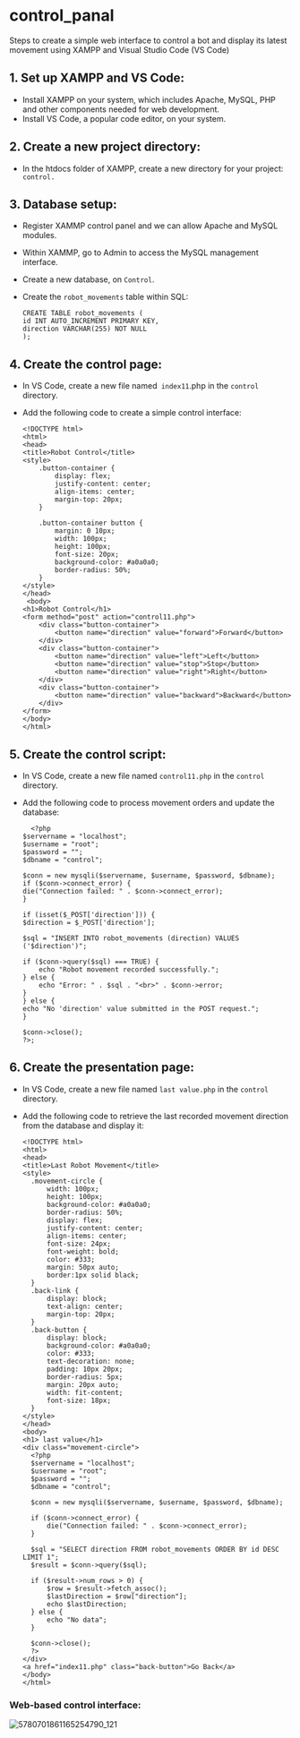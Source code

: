# control_panal
Steps to create a simple web interface to control a bot and display its latest movement using XAMPP and Visual Studio Code (VS Code)

## 1. Set up XAMPP and VS Code:
   - Install XAMPP on your system, which includes Apache, MySQL, PHP and other components needed for web development.
   - Install VS Code, a popular code editor, on your system.
## 2. Create a new project directory:
   - In the htdocs folder of XAMPP, create a new directory for your project:  ` control.`
## 3. Database setup:
   - Register XAMMP control panel and we can allow Apache and MySQL modules.
   - Within XAMMP, go to Admin to access the MySQL management interface.
   - Create a new database, on `Control`.
   - Create the `robot_movements` table within SQL:
     
     ```
     CREATE TABLE robot_movements (
     id INT AUTO_INCREMENT PRIMARY KEY,
     direction VARCHAR(255) NOT NULL
     );
## 4. Create the control page:
 - In VS Code, create a new file named` index11`.php in the `control `directory.
 - Add the following code to create a simple control interface:
   
    ```
   <!DOCTYPE html>
    <html>
    <head>
    <title>Robot Control</title>
    <style>
        .button-container {
            display: flex;
            justify-content: center;
            align-items: center;
            margin-top: 20px;
        }

        .button-container button {
            margin: 0 10px;
            width: 100px;
            height: 100px;
            font-size: 20px;
            background-color: #a0a0a0;
            border-radius: 50%;
        }
    </style>
    </head>
     <body>
    <h1>Robot Control</h1>
    <form method="post" action="control11.php">
        <div class="button-container">
            <button name="direction" value="forward">Forward</button>
        </div>
        <div class="button-container">
            <button name="direction" value="left">Left</button>
            <button name="direction" value="stop">Stop</button>
            <button name="direction" value="right">Right</button>
        </div>
        <div class="button-container">
            <button name="direction" value="backward">Backward</button>
        </div>
    </form>
    </body>
    </html>
## 5. Create the control script:
- In VS Code, create a new file named `control11.php` in the `control` directory.
- Add the following code to process movement orders and update the database:
  
    ```
      <?php
    $servername = "localhost";
    $username = "root";
    $password = "";
    $dbname = "control";

    $conn = new mysqli($servername, $username, $password, $dbname);
    if ($conn->connect_error) {
    die("Connection failed: " . $conn->connect_error);
    }

    if (isset($_POST['direction'])) {
    $direction = $_POST['direction'];

    $sql = "INSERT INTO robot_movements (direction) VALUES ('$direction')";

    if ($conn->query($sql) === TRUE) {
        echo "Robot movement recorded successfully.";
    } else {
        echo "Error: " . $sql . "<br>" . $conn->error;
    }
    } else {
    echo "No 'direction' value submitted in the POST request.";
    }

    $conn->close();
    ?>;

 ## 6. Create the presentation page:
  - In VS Code, create a new file named `last value.php` in the `control` directory.
  - Add the following code to retrieve the last recorded movement direction from the database and display it:
    
      ```
     <!DOCTYPE html>
      <html>
     <head>
    <title>Last Robot Movement</title>
    <style>
        .movement-circle {
            width: 100px;
            height: 100px;
            background-color: #a0a0a0;
            border-radius: 50%;
            display: flex;
            justify-content: center;
            align-items: center;
            font-size: 24px;
            font-weight: bold;
            color: #333;
            margin: 50px auto;
            border:1px solid black;
        }
        .back-link {
            display: block;
            text-align: center;
            margin-top: 20px;
        }
        .back-button {
            display: block;
            background-color: #a0a0a0;
            color: #333;
            text-decoration: none;
            padding: 10px 20px;
            border-radius: 5px;
            margin: 20px auto;
            width: fit-content;
            font-size: 18px;
        }
    </style>
    </head>
    <body>
     <h1> last value</h1>
    <div class="movement-circle">
        <?php
        $servername = "localhost";
        $username = "root";
        $password = "";
        $dbname = "control";

        $conn = new mysqli($servername, $username, $password, $dbname);

        if ($conn->connect_error) {
            die("Connection failed: " . $conn->connect_error);
        }

        $sql = "SELECT direction FROM robot_movements ORDER BY id DESC LIMIT 1";
        $result = $conn->query($sql);

        if ($result->num_rows > 0) {
            $row = $result->fetch_assoc();
            $lastDirection = $row["direction"];
            echo $lastDirection;
        } else {
            echo "No data";
        }

        $conn->close();
        ?>
    </div>
    <a href="index11.php" class="back-button">Go Back</a>
    </body>
    </html>
 ### Web-based control interface:
 
![5780701861165254790_121](https://github.com/sarah-Ahmed-99/control_panal/assets/174282340/6267876a-0d25-4899-adf1-05f3121e3134)
